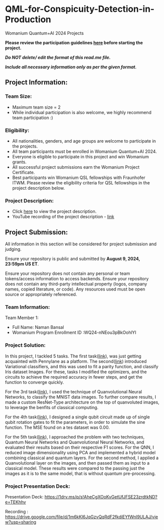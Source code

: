 # QML-for-Conspicuity-Detection-in-Production
Womanium Quantum+AI 2024 Projects

**Please review the participation guidelines [here](https://github.com/womanium-quantum/Quantum-AI-2024) before starting the project.**

_**Do NOT delete/ edit the format of this read.me file.**_

_**Include all necessary information only as per the given format.**_

## Project Information:

### Team Size:
  - Maximum team size = 2
  - While individual participation is also welcome, we highly recommend team participation :)

### Eligibility:
  - All nationalities, genders, and age groups are welcome to participate in the projects.
  - All team participants must be enrolled in Womanium Quantum+AI 2024.
  - Everyone is eligible to participate in this project and win Womanium grants.
  - All successful project submissions earn the Womanium Project Certificate.
  - Best participants win Womanium QSL fellowships with Fraunhofer ITWM. Please review the eligibility criteria for QSL fellowships in the project description below.

### Project Description:
  - Click [here](https://drive.google.com/file/d/1AcctFeXjchtEhYzPUsHpP_b4HGlI4kq9/view?usp=sharing) to view the project description.
  - YouTube recording of the project description - [link](https://youtu.be/Ac1ihFcTRTc?si=i6AIVfQQh8ymYQYp)

## Project Submission:
All information in this section will be considered for project submission and judging.

Ensure your repository is public and submitted by **August 9, 2024, 23:59pm US ET**.

Ensure your repository does not contain any personal or team tokens/access information to access backends. Ensure your repository does not contain any third-party intellectual property (logos, company names, copied literature, or code). Any resources used must be open source or appropriately referenced.

### Team Information:
Team Member 1:
 - Full Name: Naman Bansal
 - Womanium Program Enrollment ID :WQ24-nNEou3pBkOohlYI




### Project Solution:
In this project, I tackled 5 tasks. The first task([link](https://github.com/Nb4159/QML-for-Conspicuity-Detection-in-Production/blob/main/Task1.docx)), was just getting acquainted with Pennylane as a platform. The second([link](https://github.com/Nb4159/QML-for-Conspicuity-Detection-in-Production/blob/main/Parity%20and%20Iris%20classification(Task%202).ipynb)) introduced Variational classifiers, and this was used to fit a parity function, and classify Iris dataset Images. For these, tasks I modified the optimizers, and the circuits to achieve the required accuracy in fewer steps, and get the function to converge quickly. 

For the 3rd task([link](https://github.com/Nb4159/QML-for-Conspicuity-Detection-in-Production/blob/main/MNIST%20using%20Quonvolution(Task3).ipynb)), I used the technique of Quanvolutional Neural Networks, to classify the MNIST data images. To further compare results, I made a custom ResNet-Type architecture on the top of quanvoluted images, to leverage the benfits of classical computing. 

For the 4th task([link](https://github.com/Nb4159/QML-for-Conspicuity-Detection-in-Production/blob/main/Fitting%20a%20sine%20wave(Task%204).ipynb)), I designed a single qubit circuit made up of single qubit rotation gates to fit the parameters, in order to simulate the sine function. The MSE found on a tes dataset was 0.00.

For the 5th task([link](https://github.com/Nb4159/QML-for-Conspicuity-Detection-in-Production/tree/main/Conspicuity%20Detection)), I approached the problem with two techniques, Quantum Neural Networks and Quanvolutional Neural Networks, and evaluated their results based on their respective F1 scores. For the QNN, I reduced image dimensionality using PCA and implemented a hybrid model combining classical and quantum layers. For the second method, I applied a Quanvolutional layer on the images, and then passed them as input to a classical model. These results were compared to the passing just the images as it is to the same model, that is without quantum pre-processing.

### Project Presentation Deck:
Presentation Deck: https://1drv.ms/p/s!AheCgXOoKvGetUfJFSE23zrdtkND?e=TEKhhv

Recording : https://drive.google.com/file/d/1m6kKl6JqGzvQqRdF2fkdiEYfWnl9ULAJ/view?usp=sharing

